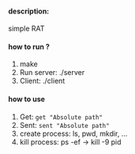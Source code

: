#### description:
simple RAT
#### how to run ?
1. make
2. Run server: ./server
3. Client: ./client
#### how to use
1. Get: `get "Absolute path"`
2. Sent: `sent "Absolute path"`
3. create process: ls, pwd, mkdir, ...
4. kill process: ps -ef   ->   kill -9 pid